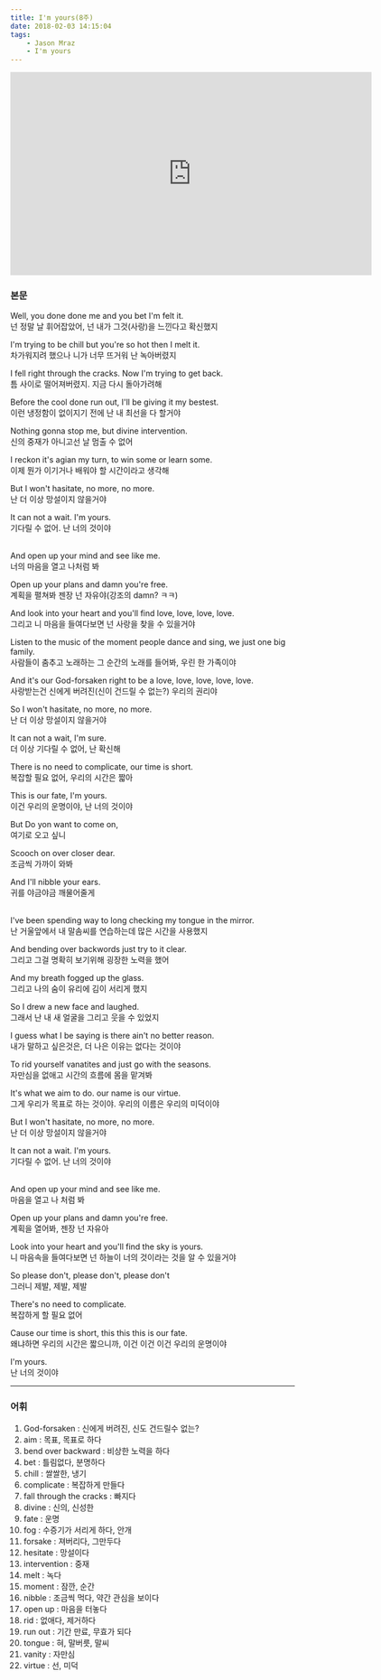 ```yaml
---
title: I'm yours(8주)
date: 2018-02-03 14:15:04
tags: 
    - Jason Mraz
    - I'm yours
---
```


<iframe width="640" height="360" src="https://www.youtube.com/embed/EkHTsc9PU2A" frameborder="0" allow="autoplay; encrypted-media" allowfullscreen></iframe>

### 본문
Well, you done done me and you bet I'm felt it.  
넌 정말 날 휘어잡았어, 넌 내가 그것(사랑)을 느낀다고 확신했지  

I'm trying to be chill but you're so hot then I melt it.  
차가워지려 했으나 니가 너무 뜨거워 난 녹아버렸지  

I fell right through the cracks. Now I'm trying to get back.  
틈 사이로 떨어져버렸지. 지금 다시 돌아가려해  

Before the cool done run out, I'll be giving it my bestest.  
이런 냉정함이 없이지기 전에 난 내 최선을 다 할거야  

Nothing gonna stop me, but divine intervention.  
신의 중재가 아니고선 날 멈출 수 없어  

I reckon it's agian my turn, to win some or learn some.  
이제 뭔가 이기거나 배워야 할 시간이라고 생각해  

But I won't hasitate, no more, no more.  
난 더 이상 망설이지 않을거야  

It can not a wait. I'm yours.  
기다릴 수 없어. 난 너의 것이야  
<br/>

And open up your mind and see like me.  
너의 마음을 열고 나처럼 봐  

Open up your plans and damn you're free.  
계획을 펼쳐봐 젠장 넌 자유야(강조의 damn? ㅋㅋ)  

And look into your heart and you'll find love, love, love, love.  
그리고 니 마음을 들여다보면 넌 사랑을 찾을 수 있을거야  

Listen to the music of the moment people dance and sing, we just one big family.  
사람들이 춤추고 노래하는 그 순간의 노래를 들어봐, 우린 한 가족이야  

And it's our God-forsaken right to be a love, love, love, love, love.  
사랑받는건 신에게 버려진(신이 건드릴 수 없는?) 우리의 권리야  

So I won't hasitate, no more, no more.  
난 더 이상 망설이지 않을거야  

It can not a wait, I'm sure.  
더 이상 기다릴 수 없어, 난 확신해  

There is no need to complicate, our time is short.  
복잡할 필요 없어, 우리의 시간은 짧아  

This is our fate, I'm yours.  
이건 우리의 운명이야, 난 너의 것이야  

But Do yon want to come on,  
여기로 오고 싶니  

Scooch on over closer dear.  
조금씩 가까이 와봐  

And I'll nibble your ears.  
귀를 야금야금 깨물어줄게  
<br/>

I've been spending way to long checking my tongue in the mirror.  
난 거울앞에서 내 말솜씨를 연습하는데 많은 시간을 사용했지  

And bending over backwords just try to it clear.  
그리고 그걸 명확히 보기위해 굉장한 노력을 했어  

And my breath fogged up the glass.  
그리고 나의 숨이 유리에 김이 서리게 했지   

So I drew a new face and laughed.  
그래서 난 내 새 얼굴을 그리고 웃을 수 있었지  

I guess what I be saying is there ain't no better reason.  
내가 말하고 싶은것은, 더 나은 이유는 없다는 것이야  

To rid yourself vanatites and just go with the seasons.  
자만심을 없애고 시간의 흐름에 몸을 맡겨봐  

It's what we aim to do. our name is our virtue.  
그게 우리가 목표로 하는 것이야. 우리의 이름은 우리의 미덕이야  

But I won't hasitate, no more, no more.  
난 더 이상 망설이지 않을거야  

It can not a wait. I'm yours.  
기다릴 수 없어. 난 너의 것이야  
<br/>

And open up your mind and see like me.  
마음을 열고 나 처럼 봐  

Open up your plans and damn you're free.  
계획을 열어봐, 젠장 넌 자유아  

Look into your heart and you'll find the sky is yours.  
니 마음속을 들여다보면 넌 하늘이 너의 것이라는 것을 알 수 있을거야  

So please don't, please don't, please don't  
그러니 제발, 제발, 제발  

There's no need to complicate.  
복잡하게 할 필요 없어  

Cause our time is short, this this this is our fate.  
왜냐하면 우리의 시간은 짧으니까, 이건 이건 이건 우리의 운명이야  

I'm yours.  
난 너의 것이야  

---

### 어휘
1. God-forsaken : 신에게 버려진, 신도 건드릴수 없는?
1. aim : 목표, 목표로 하다
1. bend over backward : 비상한 노력을 하다
1. bet : 틀림없다, 분명하다
1. chill : 쌀쌀한, 냉기
1. complicate : 복잡하게 만들다
1. fall through the cracks : 빠지다
1. divine : 신의, 신성한
1. fate : 운명
1. fog : 수증기가 서리게 하다, 안개
1. forsake : 져버리다, 그만두다
1. hesitate : 망설이다
1. intervention : 중재
1. melt : 녹다
1. moment : 잠깐, 순간
1. nibble : 조금씩 먹다, 약간 관심을 보이다
1. open up : 마음을 터놓다
1. rid : 없애다, 제거하다
1. run out : 기간 만료, 무효가 되다
1. tongue : 혀, 말버릇, 말씨
1. vanity : 자만심
1. virtue : 선, 미덕